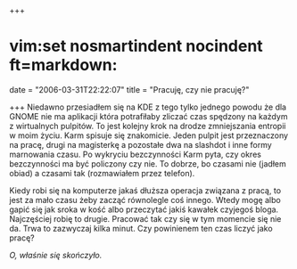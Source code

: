+++
# vim:set nosmartindent nocindent ft=markdown:
date = "2006-03-31T22:22:07"
title = "Pracuję, czy nie pracuję?"

+++
Niedawno przesiadłem się na KDE z tego tylko jednego powodu że dla GNOME nie
ma aplikacji która potrafiłaby zliczać czas spędzony na każdym z wirtualnych
pulpitów. To jest kolejny krok na drodze zmniejszania entropii w moim życiu.
Karm spisuje się znakomicie. Jeden pulpit jest przeznaczony na pracę, drugi na
magisterkę a pozostałe dwa na slashdot i inne formy marnowania czasu. Po
wykryciu bezczynności Karm pyta, czy okres bezczynności ma być policzony czy
nie. To dobrze, bo czasami nie (jadłem obiad) a czasami tak (rozmawiałem przez
telefon).

Kiedy robi się na komputerze jakaś dłuższa operacja związana z pracą, to jest
za mało czasu żeby zacząć równolegle coś innego. Wtedy mogę albo gapić się jak
sroka w kość albo przeczytać jakiś kawałek czyjegoś bloga. Najczęściej robię
to drugie. Pracować tak czy się w tym momencie się nie da. Trwa to zazwyczaj
kilka minut. Czy powinienem ten czas liczyć jako pracę?

_O, właśnie się skończyło._

